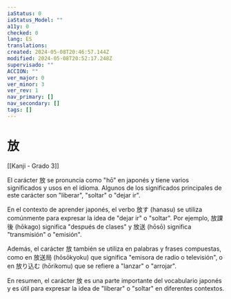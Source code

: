 ```yaml
---
iaStatus: 0
iaStatus_Model: ""
a11y: 0
checked: 0
lang: ES
translations: 
created: 2024-05-08T20:46:57.144Z
modified: 2024-05-08T20:52:17.248Z
supervisado: ""
ACCION: ""
ver_major: 0
ver_minor: 3
ver_rev: 1
nav_primary: []
nav_secondary: []
tags: []
---
```

# 放

[[Kanji - Grado 3]]

El carácter 放 se pronuncia como "hō" en japonés y tiene varios significados y usos en el idioma. Algunos de los significados principales de este carácter son "liberar", "soltar" o "dejar ir". 

En el contexto de aprender japonés, el verbo 放す (hanasu) se utiliza comúnmente para expresar la idea de "dejar ir" o "soltar". Por ejemplo, 放課後 (hōkago) significa "después de clases" y 放送 (hōsō) significa "transmisión" o "emisión".

Además, el carácter 放 también se utiliza en palabras y frases compuestas, como en 放送局 (hōsōkyoku) que significa "emisora de radio o televisión", o en 放り込む (hōrikomu) que se refiere a "lanzar" o "arrojar".

En resumen, el carácter 放 es una parte importante del vocabulario japonés y es útil para expresar la idea de "liberar" o "soltar" en diferentes contextos.
